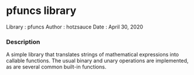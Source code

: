 # pfuncs library #

Library : pfuncs
Author 	: hotzsauce
Date 	: April 30, 2020

### Description ###

A simple library that translates strings of mathematical expressions into
callable functions. The usual binary and unary operations are implemented,
as are several common built-in functions.
